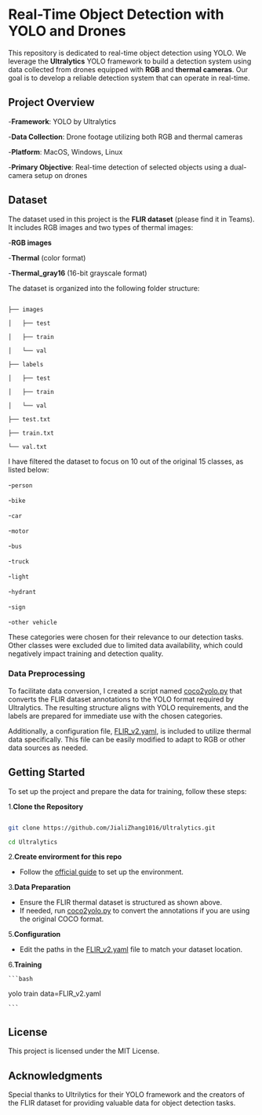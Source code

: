 # Real-Time Object Detection with YOLO and Drones

This repository is dedicated to real-time object detection using YOLO. We leverage the **Ultralytics** YOLO framework to build a detection system using data collected from drones equipped with **RGB** and **thermal cameras**. Our goal is to develop a reliable detection system that can operate in real-time.

## Project Overview

-**Framework**: YOLO by Ultralytics

-**Data Collection**: Drone footage utilizing both RGB and thermal cameras

-**Platform**: MacOS, Windows, Linux

-**Primary Objective**: Real-time detection of selected objects using a dual-camera setup on drones

## Dataset

The dataset used in this project is the **FLIR dataset** (please find it in Teams). It includes RGB images and two types of thermal images:

-**RGB images**

-**Thermal** (color format)

-**Thermal_gray16** (16-bit grayscale format)

The dataset is organized into the following folder structure:

```

├── images

│   ├── test

│   ├── train

│   └── val

├── labels

│   ├── test

│   ├── train

│   └── val

├── test.txt

├── train.txt

└── val.txt

```

I have filtered the dataset to focus on 10 out of the original 15 classes, as listed below:

-`person`

-`bike`

-`car`

-`motor`

-`bus`

-`truck`

-`light`

-`hydrant`

-`sign`

-`other vehicle`

These categories were chosen for their relevance to our detection tasks. Other classes were excluded due to limited data availability, which could negatively impact training and detection quality.

### Data Preprocessing

To facilitate data conversion, I created a script named [coco2yolo.py](ultralytics/cfg/datasets/flir2yolo.py) that converts the FLIR dataset annotations to the YOLO format required by Ultralytics. The resulting structure aligns with YOLO requirements, and the labels are prepared for immediate use with the chosen categories.

Additionally, a configuration file, [FLIR_v2.yaml](ultralytics/cfg/datasets/FLIR_v2.yaml), is included to utilize thermal data specifically. This file can be easily modified to adapt to RGB or other data sources as needed.

## Getting Started

To set up the project and prepare the data for training, follow these steps:

1.**Clone the Repository**

```bash

git clone https://github.com/JialiZhang1016/Ultralytics.git

cd Ultralytics

```

2.**Create envirorment for this repo**

- Follow the [official guide](README_offical.md) to set up the environment.

3.**Data Preparation**

- Ensure the FLIR thermal dataset is structured as shown above.
- If needed, run [coco2yolo.py](ultralytics/cfg/datasets/flir2yolo.py) to convert the annotations if you are using the original COCO format.

5.**Configuration**

- Edit the paths in the [FLIR_v2.yaml](ultralytics/cfg/datasets/FLIR_v2.yaml) file to match your dataset location.

6.**Training**

    ```bash

yolo train data=FLIR_v2.yaml

    ```

## License

This project is licensed under the MIT License.

## Acknowledgments

Special thanks to Ultrilytics for their YOLO framework and the creators of the FLIR dataset for providing valuable data for object detection tasks.
